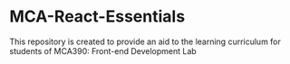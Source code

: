 # MCA-React-Essentials
This repository is created to provide an aid to the learning curriculum for students of MCA390: Front-end Development Lab
